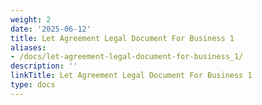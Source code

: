 ```yaml
---
weight: 2
date: '2025-06-12'
title: Let Agreement Legal Document For Business 1
aliases:
- /docs/let-agreement-legal-document-for-business_1/
description: ''
linkTitle: Let Agreement Legal Document For Business 1
type: docs
---
```


